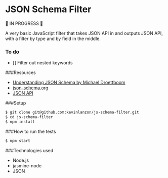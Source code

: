 JSON Schema Filter
========

🚧 IN PROGRESS 🚧

A very basic JavaScript filter that takes JSON API in and outputs JSON API, with a filter by type and by field in the middle.

### To do

- [] Filter out nested keywords

###Resources

- [Understanding JSON Schema by Michael Droettboom](http://spacetelescope.github.io/understanding-json-schema/UnderstandingJSONSchema.pdf)
- [json-schema.org](http://json-schema.org/)
- [JSON API](http://jsonapi.org/)

###Setup

```sh
$ git clone git@github.com:kevinlanzon/js-schema-filter.git
$ cd js-schema-filter
$ npm install
```

###How to run the tests

```sh
$ npm start
```

###Technologies used

- Node.js
- jasmine-node
- JSON
